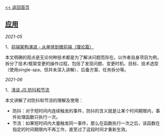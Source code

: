 [<< 返回首页](https://wolf-wolf.github.io/blog_record)

## [应用](https://wolf-wolf.github.io/blog_record/article/apply/index)

*2021-05*

1、[前端架构演进 - 从单体到微前端（理论篇）](https://mp.weixin.qq.com/s/eNC69rNqSR8XtXDmw66bVQ)

本文明确的观点是无论何种技术都是为了解决问题而存在。以作者自身项目为例，拆分了技术/框架变更的操作过程，包括了发现问题、变更时机、目标、技术选型（使用single-spa，但并未深入讲解）、后备方案、任务拆分等。

*2021-06*

1、[浅谈 JS 防抖和节流](https://segmentfault.com/a/1190000018428170)

本文讲解了对防抖和节流的理解及使用：
- 防抖：对于短时间内连续触发的事件，防抖的含义就是让某个时间期限内，事件处理函数只执行一次。
- 节流：如果短时间内大量触发同一事件，那么在函数执行一次之后，该函数在指定的时间期限内不再工作，直至过了这段时间才重新生效。
